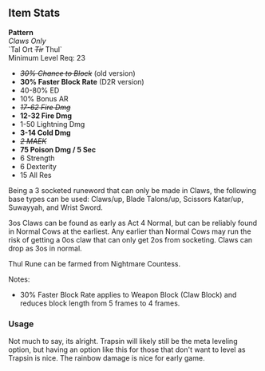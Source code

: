 ## Item Stats
**Pattern**\
*Claws Only*\
\`Tal Ort ~~*Tir*~~ Thul\`\
Minimum Level Req: 23
- ~~*30% Chance to Block*~~ (old version)
- **30% Faster Block Rate** (D2R version)
- 40-80% ED
- 10% Bonus AR
- ~~*17-62 Fire Dmg*~~
- **12-32 Fire Dmg**
- 1-50 Lightning Dmg
- **3-14 Cold Dmg**
- ~~*2 MAEK*~~
- **75 Poison Dmg / 5 Sec**
- 6 Strength
- 6 Dexterity
- 15 All Res

Being a 3 socketed runeword that can only be made in Claws, the following base types can be used: Claws/up, Blade Talons/up, Scissors Katar/up, Suwayyah, and Wrist Sword.

3os Claws can be found as early as Act 4 Normal, but can be reliably found in Normal Cows at the earliest. Any earlier than Normal Cows may run the risk of getting a 0os claw that can only get 2os from socketing. Claws can drop as 3os in normal.

Thul Rune can be farmed from Nightmare Countess.

Notes:
- 30% Faster Block Rate applies to Weapon Block (Claw Block) and reduces block length from 5 frames to 4 frames.

### Usage

Not much to say, its alright. Trapsin will likely still be the meta leveling option, but having an option like this for those that don't want to level as Trapsin is nice. The rainbow damage is nice for early game.
